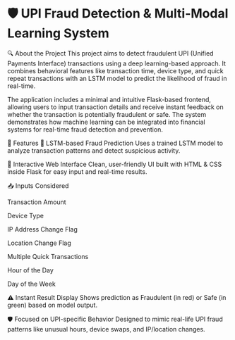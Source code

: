 # 🛡️ UPI Fraud Detection & Multi-Modal Learning System

🔍 About the Project
This project aims to detect fraudulent UPI (Unified Payments Interface) transactions using a deep learning-based approach. It combines behavioral features like transaction time, device type, and quick repeat transactions with an LSTM model to predict the likelihood of fraud in real-time.

The application includes a minimal and intuitive Flask-based frontend, allowing users to input transaction details and receive instant feedback on whether the transaction is potentially fraudulent or safe. The system demonstrates how machine learning can be integrated into financial systems for real-time fraud detection and prevention.

🚀 Features
🧠 LSTM-based Fraud Prediction
Uses a trained LSTM model to analyze transaction patterns and detect suspicious activity.

🎨 Interactive Web Interface
Clean, user-friendly UI built with HTML & CSS inside Flask for easy input and real-time results.

📥 Inputs Considered

Transaction Amount

Device Type

IP Address Change Flag

Location Change Flag

Multiple Quick Transactions

Hour of the Day

Day of the Week

⚠️ Instant Result Display
Shows prediction as Fraudulent (in red) or Safe (in green) based on model output.

🛡️ Focused on UPI-specific Behavior
Designed to mimic real-life UPI fraud patterns like unusual hours, device swaps, and IP/location changes.
